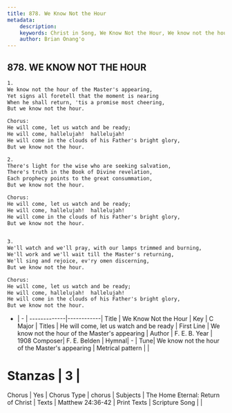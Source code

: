 ```yaml
---
title: 878. We Know Not the Hour
metadata:
    description: 
    keywords: Christ in Song, We Know Not the Hour, We know not the hour of the Master&#039;s appearing, He will come, let us watch and be ready
    author: Brian Onang'o
---
```



## 878. WE KNOW NOT THE HOUR

```txt
1.
We know not the hour of the Master's appearing,
Yet signs all foretell that the moment is nearing
When he shall return, 'tis a promise most cheering,
But we know not the hour.

Chorus:
He will come, let us watch and be ready;
He will come, hallelujah!  hallelujah!
He will come in the clouds of his Father's bright glory,
But we know not the hour.

2.
There's light for the wise who are seeking salvation,
There's truth in the Book of Divine revelation,
Each prophecy points to the great consummation,
But we know not the hour. 

Chorus:
He will come, let us watch and be ready;
He will come, hallelujah!  hallelujah!
He will come in the clouds of his Father's bright glory,
But we know not the hour.


3.
We'll watch and we'll pray, with our lamps trimmed and burning,
We'll work and we'll wait till the Master's returning,
We'll sing and rejoice, ev'ry omen discerning, 
But we know not the hour. 

Chorus:
He will come, let us watch and be ready;
He will come, hallelujah!  hallelujah!
He will come in the clouds of his Father's bright glory,
But we know not the hour.

```

- |   -  |
-------------|------------|
Title | We Know Not the Hour |
Key | C Major |
Titles | He will come, let us watch and be ready |
First Line | We know not the hour of the Master&#039;s appearing |
Author | F. E. B.
Year | 1908
Composer| F. E. Belden |
Hymnal|  - |
Tune| We know not the hour of the Master&#039;s appearing |
Metrical pattern | |
# Stanzas | 3 |
Chorus | Yes |
Chorus Type | chorus |
Subjects | The Home Eternal: Return of Christ |
Texts | Matthew 24:36-42 |
Print Texts | 
Scripture Song |  |
  
